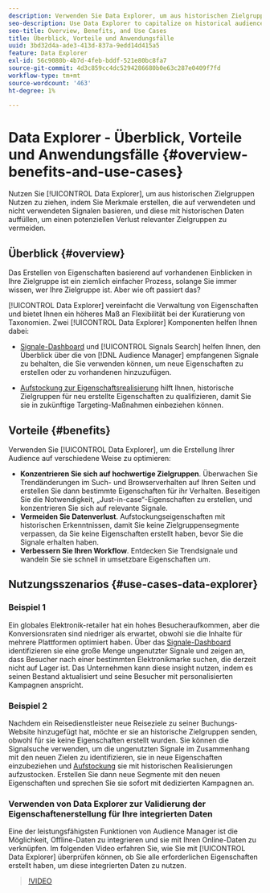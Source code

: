 ```yaml
---
description: Verwenden Sie Data Explorer, um aus historischen Zielgruppen Nutzen zu ziehen, indem Sie Merkmale erstellen, die auf verwendeten und nicht verwendeten Signalen basieren, und diese mit historischen Daten auffüllen, um einen potenziellen Verlust relevanter Zielgruppen zu vermeiden.
seo-description: Use Data Explorer to capitalize on historical audiences by building traits based on used and unused signals, and backfilling them with historical data to avoid potential loss of relevant audiences.
seo-title: Overview, Benefits, and Use Cases
title: Überblick, Vorteile und Anwendungsfälle
uuid: 3bd32d4a-ade3-413d-837a-9edd14d415a5
feature: Data Explorer
exl-id: 56c9080b-4b7d-4feb-bddf-521e80bc8fa7
source-git-commit: 4d3c859cc4dc5294286680b0e63c287e0409f7fd
workflow-type: tm+mt
source-wordcount: '463'
ht-degree: 1%

---
```


# Data Explorer - Überblick, Vorteile und Anwendungsfälle {#overview-benefits-and-use-cases}

Nutzen Sie [!UICONTROL Data Explorer], um aus historischen Zielgruppen Nutzen zu ziehen, indem Sie Merkmale erstellen, die auf verwendeten und nicht verwendeten Signalen basieren, und diese mit historischen Daten auffüllen, um einen potenziellen Verlust relevanter Zielgruppen zu vermeiden.

## Überblick {#overview}

Das Erstellen von Eigenschaften basierend auf vorhandenen Einblicken in Ihre Zielgruppe ist ein ziemlich einfacher Prozess, solange Sie immer wissen, wer Ihre Zielgruppe ist. Aber wie oft passiert das?

[!UICONTROL Data Explorer] vereinfacht die Verwaltung von Eigenschaften und bietet Ihnen ein höheres Maß an Flexibilität bei der Kuratierung von Taxonomien. Zwei [!UICONTROL Data Explorer] Komponenten helfen Ihnen dabei:

* [Signale-Dashboard](../../features/data-explorer/data-explorer-signals-dashboard.md) und [!UICONTROL Signals Search] helfen Ihnen, den Überblick über die von [!DNL Audience Manager] empfangenen Signale zu behalten, die Sie verwenden können, um neue Eigenschaften zu erstellen oder zu vorhandenen hinzuzufügen.

* [Aufstockung zur Eigenschaftsrealisierung](../../features/data-explorer/data-explorer-trait-backfill.md) hilft Ihnen, historische Zielgruppen für neu erstellte Eigenschaften zu qualifizieren, damit Sie sie in zukünftige Targeting-Maßnahmen einbeziehen können.

## Vorteile {#benefits}

Verwenden Sie [!UICONTROL Data Explorer], um die Erstellung Ihrer Audience auf verschiedene Weise zu optimieren:

* **Konzentrieren Sie sich auf hochwertige Zielgruppen**. Überwachen Sie Trendänderungen im Such- und Browserverhalten auf Ihren Seiten und erstellen Sie dann bestimmte Eigenschaften für ihr Verhalten. Beseitigen Sie die Notwendigkeit, „Just-in-case“-Eigenschaften zu erstellen, und konzentrieren Sie sich auf relevante Signale.
* **Vermeiden Sie Datenverlust**. Aufstockungseigenschaften mit historischen Erkenntnissen, damit Sie keine Zielgruppensegmente verpassen, da Sie keine Eigenschaften erstellt haben, bevor Sie die Signale erhalten haben.
* **Verbessern Sie Ihren Workflow**. Entdecken Sie Trendsignale und wandeln Sie sie schnell in umsetzbare Eigenschaften um.

## Nutzungsszenarios {#use-cases-data-explorer}

### Beispiel 1

Ein globales Elektronik-retailer hat ein hohes Besucheraufkommen, aber die Konversionsraten sind niedriger als erwartet, obwohl sie die Inhalte für mehrere Plattformen optimiert haben. Über das [Signale-Dashboard](../../features/data-explorer/data-explorer-signals-dashboard.md) identifizieren sie eine große Menge ungenutzter Signale und zeigen an, dass Besucher nach einer bestimmten Elektronikmarke suchen, die derzeit nicht auf Lager ist. Das Unternehmen kann diese insight nutzen, indem es seinen Bestand aktualisiert und seine Besucher mit personalisierten Kampagnen anspricht.

### Beispiel 2

Nachdem ein Reisedienstleister neue Reiseziele zu seiner Buchungs-Website hinzugefügt hat, möchte er sie an historische Zielgruppen senden, obwohl für sie keine Eigenschaften erstellt wurden. Sie können die Signalsuche verwenden, um die ungenutzten Signale im Zusammenhang mit den neuen Zielen zu identifizieren, sie in neue Eigenschaften einzubeziehen und [Aufstockung](../../features/data-explorer/data-explorer-trait-backfill.md) sie mit historischen Realisierungen aufzustocken. Erstellen Sie dann neue Segmente mit den neuen Eigenschaften und sprechen Sie sie sofort mit dedizierten Kampagnen an.

### Verwenden von Data Explorer zur Validierung der Eigenschaftenerstellung für Ihre integrierten Daten

Eine der leistungsfähigsten Funktionen von Audience Manager ist die Möglichkeit, Offline-Daten zu integrieren und sie mit Ihren Online-Daten zu verknüpfen. Im folgenden Video erfahren Sie, wie Sie mit [!UICONTROL Data Explorer] überprüfen können, ob Sie alle erforderlichen Eigenschaften erstellt haben, um diese integrierten Daten zu nutzen.

>[!VIDEO](https://video.tv.adobe.com/v/25149/)
